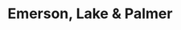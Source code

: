 ---
title: "Emerson, Lake & Palmer"
summary: "Emerson, Lake & Palmer, also commonly referred to as ELP or EL&P, were a popular English progressive rock group formed by members of , and . The band are notable for their classical and jazz influenced compositions, virtuoso musicianship and over-the-top live performances. Formed: 1970. Disbanded: 1979. Reformed: 1991. Disbanded 1998. Reformed 2010."
slug: "emerson-lake-palmer"
image: "emerson-lake-palmer.jpg"
apple_music_artist_url: "https://music.apple.com/gb/artist/emerson-lake-palmer/27358441"
wikipedia_url: "none"
---